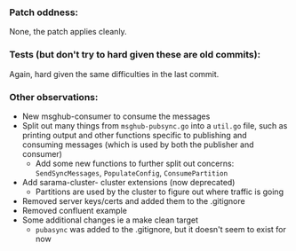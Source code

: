 ### Patch oddness:
None, the patch applies cleanly.

### Tests (but don't try to hard given these are old commits):
Again, hard given the same difficulties in the last commit.

### Other observations:
* New msghub-consumer to consume the messages
* Split out many things from `msghub-pubsync.go` into a `util.go` file, such as printing output and other functions specific to publishing and consuming messages (which is used by both the publisher and consumer)
	* Add some new functions to further split out concerns: `SendSyncMessages`, `PopulateConfig`, `ConsumePartition`
* Add sarama-cluster- cluster extensions (now deprecated)
	* Partitions are used by the cluster to figure out where traffic is going
* Removed server keys/certs and added them to the .gitignore
* Removed confluent example
* Some additional changes ie a make clean target
	* `pubasync` was added to the .gitignore, but it doesn't seem to exist for now
